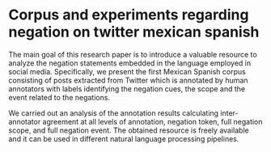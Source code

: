 # Corpus and experiments regarding negation on twitter mexican spanish

The main goal of this research paper is to introduce a valuable resource to analyze the negation statements embedded in the language employed in social media. Specifically, we present the first Mexican Spanish corpus consisting of posts extracted from Twitter which is annotated by human annotators with labels identifying the negation cues, the scope and the event related to the negations. 

We carried out an analysis of the annotation results calculating inter-annotator agreement at all levels of annotation, negation token, full negation scope, and full negation event. The obtained resource is freely available and it can be used in different natural language processing pipelines.
